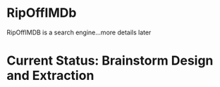 # RipOffIMDb

RipOffIMDB is a search engine...more details later

# Current Status: Brainstorm Design and Extraction 
